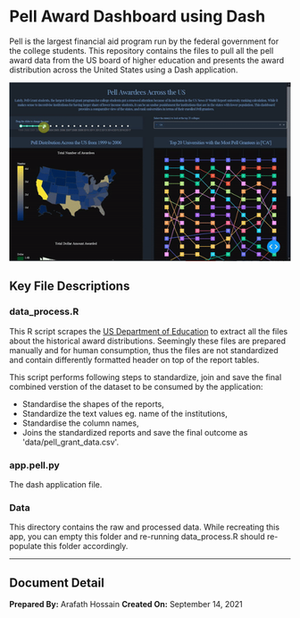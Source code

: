 # Pell Award Dashboard using Dash

Pell is the largest financial aid program run by the federal government for the college students. This repository contains the files to pull all the pell award data from the US board of higher education and presents the award distribution across the United States using a Dash application. 

 <p align="center">
  <img src="dash_app_pell.gif" alt="animated" />
</p>

## Key File Descriptions

### data_process.R

This R script scrapes the [US Department of Education](https://www2.ed.gov/finaid/prof/resources/data/pell-institution.html) to extract all the files about the historical award distributions. Seemingly these files are prepared manually and for human consumption, thus the files are not standardized and contain differently formatted header on top of the report tables.

This script performs following steps to standardize, join and save the final combined verstion of the dataset to be consumed by the application:

* Standardise the shapes of the reports, 
* Standardize the text values eg. name of the institutions,
* Standardise the column names,
* Joins the standardized reports and save the final outcome as 'data/pell_grant_data.csv'.

### app.pell.py

The dash application file.

### Data

This directory contains the raw and processed data. While recreating this app, you can empty this folder and re-running data_process.R should re-populate this folder accordingly.


***

## Document Detail

**Prepared By:** Arafath Hossain
**Created On:** September 14, 2021 
